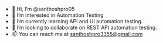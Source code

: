 - 👋 Hi, I’m @santhoshpro05
- 👀 I’m interested in Automation Testing
- 🌱 I’m currently learning API and UI automation testing.
- 💞️ I’m looking to collaborate on REST API automation testing.
- 📫 You can reach me at santhoshpro3355@gmail.com

<!---
santhoshpro05/santhoshpro05 is a ✨ special ✨ repository because its `README.md` (this file) appears on your GitHub profile.
You can click the Preview link to take a look at your changes.
--->
